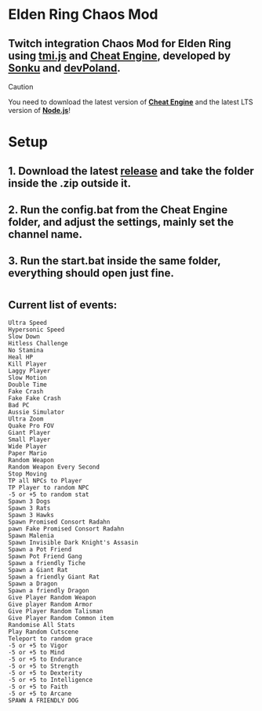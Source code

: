 # **Elden Ring Chaos Mod**
## Twitch integration Chaos Mod for Elden Ring using [tmi.js](https://tmijs.com/) and [Cheat Engine](https://www.cheatengine.org/), developed by [**Sonku**](https://twitch.tv/sonku___) and [**devPoland**](https://twitch.tv/devpoland).

> [!CAUTION]
> You need to download the latest version of [**Cheat Engine**](https://www.cheatengine.org/downloads.php) and the latest LTS version of [**Node.js**](https://nodejs.org)!
#
# **Setup**
## 1. Download the latest [**release**](https://github.com/devPoland/EldenRingChaosMod/releases) and take the folder inside the .zip outside it.
## 2. Run the **config.bat** from the **Cheat Engine** folder, and adjust the settings, mainly set the channel name.
## 3. Run the **start.bat** inside the same folder, everything should open just fine.
#
## **Current list of events**:
```
Ultra Speed
Hypersonic Speed
Slow Down
Hitless Challenge
No Stamina
Heal HP
Kill Player
Laggy Player
Slow Motion
Double Time
Fake Crash
Fake Fake Crash
Bad PC
Aussie Simulator
Ultra Zoom
Quake Pro FOV
Giant Player
Small Player
Wide Player
Paper Mario
Random Weapon
Random Weapon Every Second
Stop Moving
TP all NPCs to Player
TP Player to random NPC
-5 or +5 to random stat
Spawn 3 Dogs
Spawn 3 Rats
Spawn 3 Hawks
Spawn Promised Consort Radahn
pawn Fake Promised Consort Radahn
Spawn Malenia
Spawn Invisible Dark Knight's Assasin
Spawn a Pot Friend
Spawn Pot Friend Gang
Spawn a friendly Tiche
Spawn a Giant Rat
Spawn a friendly Giant Rat
Spawn a Dragon
Spawn a friendly Dragon
Give Player Random Weapon
Give player Random Armor
Give Player Random Talisman 
Give Player Random Common item
Randomise All Stats
Play Random Cutscene
Teleport to random grace
-5 or +5 to Vigor
-5 or +5 to Mind
-5 or +5 to Endurance
-5 or +5 to Strength
-5 or +5 to Dexterity
-5 or +5 to Intelligence
-5 or +5 to Faith
-5 or +5 to Arcane
SPAWN A FRIENDLY DOG
```